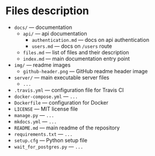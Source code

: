 # Files description
* `docs/` — documentation
  * `api/` — api documentation
    * `authentication.md` — docs on api authentication
    * `users.md` — docs on `/users` route
  * `files.md` — list of files and their description
  * `index.md` — main documentation entry point
* `img/` — readme images
  * `github-header.png` — GitHub readme header image
* `server/` — main executable server files
  * `...`
* `.travis.yml` — configuration file for Travis CI
* `docker-compose.yml` — `...`
* `Dockerfile` — configuration for Docker
* `LICENSE` — MIT license file
* `manage.py` — `...`
* `mkdocs.yml` — `...`
* `README.md` — main readme of the repository
* `requirements.txt` — `...`
* `setup.cfg` — Python setup file
* `wait_for_postgres.py` — `...`